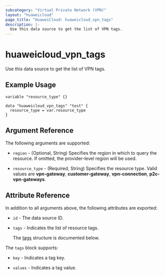 ```yaml
---
subcategory: "Virtual Private Network (VPN)"
layout: "huaweicloud"
page_title: "HuaweiCloud: huaweicloud_vpn_tags"
description: |-
  Use this data source to get the list of VPN tags.
---
```


# huaweicloud_vpn_tags

Use this data source to get the list of VPN tags.

## Example Usage

```hcl
variable "resource_type" {}

data "huaweicloud_vpn_tags" "test" {
  resource_type = var.resource_type
}
```

## Argument Reference

The following arguments are supported:

* `region` - (Optional, String) Specifies the region in which to query the resource.
  If omitted, the provider-level region will be used.

* `resource_type` - (Required, String) Specifies the resource type.
  Valid values are **vpn-gateway**, **customer-gateway**, **vpn-connection**, **p2c-vpn-gateways**.

## Attribute Reference

In addition to all arguments above, the following attributes are exported:

* `id` - The data source ID.

* `tags` - Indicates the list of resource tags.

  The [tags](#tags_struct) structure is documented below.

<a name="tags_struct"></a>
The `tags` block supports:

* `key` - Indicates a tag key.

* `values` - Indicates a tag value.
